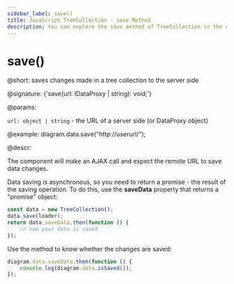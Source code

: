 ```yaml
---
sidebar_label: save()
title: JavaScript TreeCollection - save Method 
description: You can explore the save method of TreeCollection in the documentation of the DHTMLX JavaScript UI library. Browse developer guides and API reference, try out code examples and live demos, and download a free 30-day evaluation version of DHTMLX Suite 7.
---
```


# save()

@short: saves changes made in a tree collection to the server side

@signature: {'save(url: IDataProxy | string): void;'}

@params:

`url: object | string` - the URL of a server side (or DataProxy object)

@example:
diagram.data.save("http://userurl/");

@descr:

The component will make an AJAX call and expect the remote URL to save data changes.

Data saving is asynchronous, so you need to return a promise - the result of the saving operation. To do this, use the **saveData** property that returns a "promise" object:

~~~js
const data = new TreeCollection();
data.save(loader);
return data.saveData.then(function () {
    // now your data is saved
});
~~~

Use the [](tree_collection/api/treecollection_issaved_method.md) method to know whether the changes are saved:

~~~js
diagram.data.saveData.then(function () {
	console.log(diagram.data.isSaved());
});
~~~
